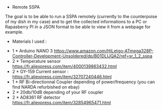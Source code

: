 * Remote SSPA

The goal is to be able to run a SSPA remotely (currently to the counterpoise of my dish in my case) and to get the collected informations to a PC or Rapasberry PI in a JSON format to be able to view it from a webpage for example.


* Materials I used :
- 1 * Arduino NANO 3 https://www.amazon.com/HiLetgo-ATmega328P-Controller-Development-Unsoldered/dp/B01DLIJQA2/ref=sr_1_2_sspa
- 2 * Temperature sensor https://fr.aliexpress.com/item/4000139863432.html
- 2 * GY-159 Current sensor : https://fr.aliexpress.com/item/32707240446.html
- 1 * RF Bi-directionnal Coupler depending of power/frequency (you can find NARDA refurbished on ebay)
- 2 * 20db/10dB depending of your RF coupler
- 2 * AD8361 RF detector https://fr.aliexpress.com/item/32854965471.html
